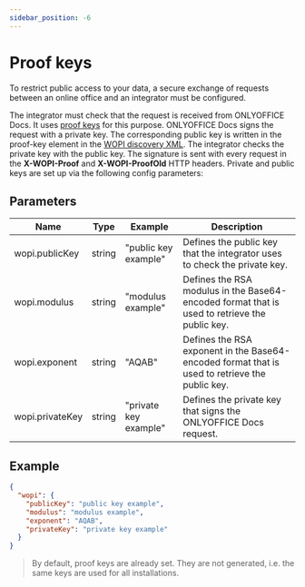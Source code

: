 ```yaml
---
sidebar_position: -6
---
```


# Proof keys

To restrict public access to your data, a secure exchange of requests between an online office and an integrator must be configured.

The integrator must check that the request is received from ONLYOFFICE Docs. It uses [proof keys](https://docs.microsoft.com/en-us/microsoft-365/cloud-storage-partner-program/online/scenarios/proofkeys) for this purpose. ONLYOFFICE Docs signs the request with a private key. The corresponding public key is written in the proof-key element in the [WOPI discovery XML](./wopi-discovery.md). The integrator checks the private key with the public key. The signature is sent with every request in the **X-WOPI-Proof** and **X-WOPI-ProofOld** HTTP headers. Private and public keys are set up via the following config parameters:

## Parameters

| Name            | Type   | Example               | Description                                                                                    |
| --------------- | ------ | --------------------- | ---------------------------------------------------------------------------------------------- |
| wopi.publicKey  | string | "public key example"  | Defines the public key that the integrator uses to check the private key.                      |
| wopi.modulus    | string | "modulus example"     | Defines the RSA modulus in the Base64-encoded format that is used to retrieve the public key.  |
| wopi.exponent   | string | "AQAB"                | Defines the RSA exponent in the Base64-encoded format that is used to retrieve the public key. |
| wopi.privateKey | string | "private key example" | Defines the private key that signs the ONLYOFFICE Docs request.                                |

## Example

``` json
{
  "wopi": {
    "publicKey": "public key example",
    "modulus": "modulus example",
    "exponent": "AQAB",
    "privateKey": "private key example"
  }
}
```

> By default, proof keys are already set. They are not generated, i.e. the same keys are used for all installations.

